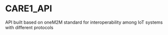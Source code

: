 # CARE1_API
API built based on oneM2M standard for interoperability among IoT systems with different protocols
